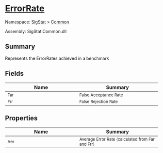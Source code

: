 # [ErrorRate](./ErrorRate.md)

Namespace: [SigStat]() > [Common](./README.md)

Assembly: SigStat.Common.dll

## Summary
Represents the ErrorRates achieved in a benchmark

## Fields

| Name<img width=400> | Summary<img width=400> | 
| --- | --- | 
| <sub>Far</sub>| <sub>False Acceptance Rate</sub>| <br>
| <sub>Frr</sub>| <sub>False Rejection Rate</sub>| <br>


## Properties

| Name<img width=400> | Summary<img width=400> | 
| --- | --- | 
| <sub>Aer</sub>| <sub>Average Error Rate (calculated from Far and Frr)</sub>| <br>


